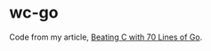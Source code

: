 # wc-go

Code from my article, [Beating C with 70 Lines of Go](https://ajeetdsouza.github.io/blog/posts/beating-c-with-70-lines-of-go/).

